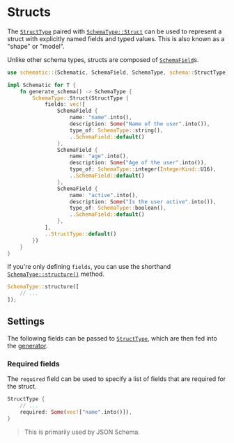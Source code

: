 # Structs

The [`StructType`][struct] paired with
[`SchemaType::Struct`](https://docs.rs/schematic/latest/schematic/enum.SchemaType.html#variant.Struct)
can be used to represent a struct with explicitly named fields and typed values. This is also known
as a "shape" or "model".

Unlike other schema types, structs are composed of
[`SchemaField`](https://docs.rs/schematic/latest/schematic/struct.SchemaField.html)s.

```rust
use schematic::{Schematic, SchemaField, SchemaType, schema::StructType};

impl Schematic for T {
	fn generate_schema() -> SchemaType {
		SchemaType::Struct(StructType {
			fields: vec![
				SchemaField {
					name: "name".into(),
					description: Some("Name of the user".into()),
					type_of: SchemaType::string(),
					..SchemaField::default()
				},
				SchemaField {
					name: "age".into(),
					description: Some("Age of the user".into()),
					type_of: SchemaType::integer(IntegerKind::U16),
					..SchemaField::default()
				},
				SchemaField {
					name: "active".into(),
					description: Some("Is the user active".into()),
					type_of: SchemaType::boolean(),
					..SchemaField::default()
				},
			],
			..StructType::default()
		})
	}
}
```

If you're only defining `fields`, you can use the shorthand
[`SchemaType::structure()`](https://docs.rs/schematic/latest/schematic/enum.SchemaType.html#method.structure)
method.

```rust
SchemaType::structure([
	// ...
]);
```

## Settings

The following fields can be passed to [`StructType`][struct], which are then fed into the
[generator](./generator/index.md).

### Required fields

The `required` field can be used to specify a list of fields that are required for the struct.

```rust
StructType {
	// ...
	required: Some(vec!["name".into()]),
}
```

> This is primarily used by JSON Schema.

[struct]: https://docs.rs/schematic/latest/schematic/schema/struct.StructType.html
